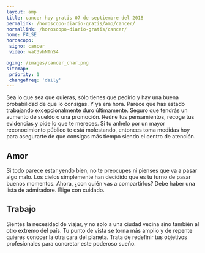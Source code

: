 ```yaml
---
layout: amp
title: cancer hoy gratis 07 de septiembre del 2018 
permalink: /horoscopo-diario-gratis/amp/cancer/
normallink: /horoscopo-diario-gratis/cancer/
home: FALSE
horoscopo:
 signo: cancer
 video: waC3vhNTnS4

ogimg: /images/cancer_char.png
sitemap:
 priority: 1
 changefreq: 'daily'
---
```



Sea lo que sea que quieras, sólo tienes que pedirlo y hay una buena probabilidad de que lo consigas. Y ya era hora. Parece que has estado trabajando excepcionalmente duro últimamente. Seguro que tendrás un aumento de sueldo o una promoción. Reúne tus pensamientos, recoge tus evidencias y pide lo que te mereces. Si tu anhelo por un mayor reconocimiento público te está molestando, entonces toma medidas hoy para asegurarte de que consigas más tiempo siendo el centro de atención.

## Amor

Si todo parece estar yendo bien, no te preocupes ni pienses que va a pasar algo malo. Los cielos simplemente han decidido que es tu turno de pasar buenos momentos. Ahora, ¿con quién vas a compartirlos? Debe haber una lista de admiradore. Elige con cuidado.

## Trabajo

Sientes la necesidad de viajar, y no solo a una ciudad vecina sino también al otro extremo del país. Tu punto de vista se torna más amplio y de repente quieres conocer la otra cara del planeta. Trata de redefinir tus objetivos profesionales para concretar este poderoso sueño.